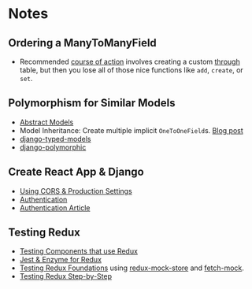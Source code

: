 # Notes

## Ordering a ManyToManyField

- Recommended [course of action](https://docs.djangoproject.com/en/1.11/topics/db/models/#extra-fields-on-many-to-many-relationships)
involves creating a custom [through](https://docs.djangoproject.com/en/1.11/ref/models/fields/#django.db.models.ManyToManyField.through)
table, but then you lose all of those nice functions like `add`, `create`, or `set`.


## Polymorphism for Similar Models

- [Abstract Models](https://docs.djangoproject.com/en/1.11/topics/db/models/#abstract-base-classes)
- Model Inheritance: Create multiple implicit `OneToOneField`s. [Blog post](https://godjango.com/blog/django-abstract-base-class-multi-table-inheritance/)
- [django-typed-models](https://github.com/craigds/django-typed-models)
- [django-polymorphic](https://github.com/django-polymorphic/django-polymorphic)

## Create React App & Django

- [Using CORS & Production Settings](https://www.fusionbox.com/blog/detail/create-react-app-and-django/624/)
- [Authentication](https://github.com/geezhawk/django-react-auth)
- [Authentication Article](http://geezhawk.github.io/user-authentication-with-react-and-django-rest-framework)

## Testing Redux

- [Testing Components that use Redux](https://hackernoon.com/how-to-snapshot-test-everything-in-your-redux-app-with-jest-fde305ebedea)
- [Jest & Enzyme for Redux](https://medium.com/netscape/testing-a-react-redux-app-using-jest-and-enzyme-b349324803a9)
- [Testing Redux Foundations](https://github.com/reactjs/redux/blob/master/docs/recipes/WritingTests.md)
using [redux-mock-store](https://github.com/arnaudbenard/redux-mock-store) and
[fetch-mock](http://www.wheresrhys.co.uk/fetch-mock/).
- [Testing Redux Step-by-Step](https://hackernoon.com/redux-testing-step-by-step-a-simple-methodology-for-testing-business-logic-8901670756ce)
